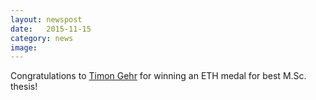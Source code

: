```yaml
---
layout: newspost
date:   2015-11-15
category: news
image: 
---
```


Congratulations to [Timon Gehr]({{"/people"|relative_url}}) for winning an ETH medal for best M.Sc. thesis!